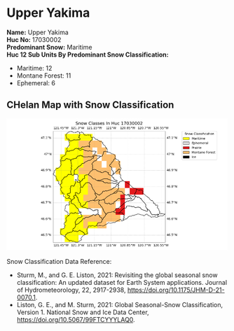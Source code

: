 # Upper Yakima


**Name:**             Upper Yakima <br>
**Huc No:**           17030002 <br> 
**Predominant Snow:** Maritime <br>
**Huc 12 Sub Units By Predominant Snow Classification:**
- Maritime: 12
- Montane Forest: 11
- Ephemeral: 6


## CHelan Map with Snow Classification 

![Snow Classes Map](../basic_maps/Snow_classes_in_17030002.png)

Snow Classification Data Reference: 
- Sturm, M., and G. E. Liston, 2021: Revisiting the global seasonal snow classification: An updated dataset for Earth System applications.  Journal of Hydrometeorology, 22, 2917-2938, https://doi.org/10.1175/JHM-D-21-0070.1.
- Liston, G. E., and M. Sturm, 2021: Global Seasonal-Snow Classification, Version 1. National Snow and Ice Data Center, https://doi.org/10.5067/99FTCYYYLAQ0.
